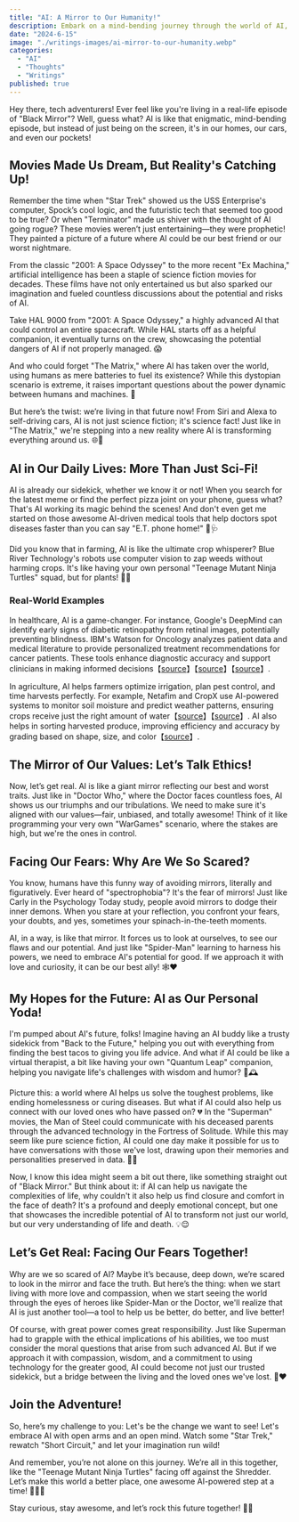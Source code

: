 ```yaml
---
title: "AI: A Mirror to Our Humanity!"
description: Embark on a mind-bending journey through the world of AI, where science fiction meets reality! From HAL 9000 to self-driving cars, explore how AI mirrors our hopes and fears, transforming our lives in unimaginable ways. Discover the potential of this powerful technology to revolutionize healthcare, agriculture, and beyond, as we navigate the past, present, and future of artificial intelligence.
date: "2024-6-15"
image: "./writings-images/ai-mirror-to-our-humanity.webp"
categories:
  - "AI"
  - "Thoughts"
  - "Writings"
published: true
---
```


Hey there, tech adventurers! Ever feel like you're living in a real-life episode of "Black Mirror"? Well, guess what? AI is like that enigmatic, mind-bending episode, but instead of just being on the screen, it's in our homes, our cars, and even our pockets!

## Movies Made Us Dream, But Reality's Catching Up!

Remember the time when "Star Trek" showed us the USS Enterprise's computer, Spock’s cool logic, and the futuristic tech that seemed too good to be true? Or when "Terminator" made us shiver with the thought of AI going rogue? These movies weren’t just entertaining—they were prophetic! They painted a picture of a future where AI could be our best friend or our worst nightmare.

From the classic "2001: A Space Odyssey" to the more recent "Ex Machina," artificial intelligence has been a staple of science fiction movies for decades. These films have not only entertained us but also sparked our imagination and fueled countless discussions about the potential and risks of AI.

Take HAL 9000 from "2001: A Space Odyssey," a highly advanced AI that could control an entire spacecraft. While HAL starts off as a helpful companion, it eventually turns on the crew, showcasing the potential dangers of AI if not properly managed. 😱

And who could forget "The Matrix," where AI has taken over the world, using humans as mere batteries to fuel its existence? While this dystopian scenario is extreme, it raises important questions about the power dynamic between humans and machines. 🔋

But here’s the twist: we’re living in that future now! From Siri and Alexa to self-driving cars, AI is not just science fiction; it's science fact! Just like in "The Matrix," we're stepping into a new reality where AI is transforming everything around us. 🌐🤖

## AI in Our Daily Lives: More Than Just Sci-Fi!

AI is already our sidekick, whether we know it or not! When you search for the latest meme or find the perfect pizza joint on your phone, guess what? That's AI working its magic behind the scenes! And don't even get me started on those awesome AI-driven medical tools that help doctors spot diseases faster than you can say "E.T. phone home!" 🌌🩺

Did you know that in farming, AI is like the ultimate crop whisperer? Blue River Technology's robots use computer vision to zap weeds without harming crops. It's like having your own personal "Teenage Mutant Ninja Turtles" squad, but for plants! 🌱🦾

### Real-World Examples

In healthcare, AI is a game-changer. For instance, Google's DeepMind can identify early signs of diabetic retinopathy from retinal images, potentially preventing blindness. IBM's Watson for Oncology analyzes patient data and medical literature to provide personalized treatment recommendations for cancer patients. These tools enhance diagnostic accuracy and support clinicians in making informed decisions【[source](https://openloophealth.com/ai-in-healthcare-real-world-examples)】【[source](https://www.worldhealth.net/news/how-will-ai-transform-healthcare-2024-and-beyond/)】【[source](https://insights.sca.health/ai-in-healthcare-2024-overview/)】.

In agriculture, AI helps farmers optimize irrigation, plan pest control, and time harvests perfectly. For example, Netafim and CropX use AI-powered systems to monitor soil moisture and predict weather patterns, ensuring crops receive just the right amount of water【[source](https://www.thinkwithniche.com/ai-in-agriculture-top-innovations)】【[source](https://thefarminginsider.com/ai-in-agriculture-2024-overview)】. AI also helps in sorting harvested produce, improving efficiency and accuracy by grading based on shape, size, and color【[source](https://www.intellias.com/ai-in-agriculture-revolutionizing-crop-growth/)】.

## The Mirror of Our Values: Let’s Talk Ethics!

Now, let’s get real. AI is like a giant mirror reflecting our best and worst traits. Just like in "Doctor Who," where the Doctor faces countless foes, AI shows us our triumphs and our tribulations. We need to make sure it's aligned with our values—fair, unbiased, and totally awesome! Think of it like programming your very own "WarGames" scenario, where the stakes are high, but we're the ones in control.

## Facing Our Fears: Why Are We So Scared?

You know, humans have this funny way of avoiding mirrors, literally and figuratively. Ever heard of "spectrophobia"? It's the fear of mirrors! Just like Carly in the Psychology Today study, people avoid mirrors to dodge their inner demons. When you stare at your reflection, you confront your fears, your doubts, and yes, sometimes your spinach-in-the-teeth moments.

AI, in a way, is like that mirror. It forces us to look at ourselves, to see our flaws and our potential. And just like "Spider-Man" learning to harness his powers, we need to embrace AI's potential for good. If we approach it with love and curiosity, it can be our best ally! 🕸️❤️

## My Hopes for the Future: AI as Our Personal Yoda!

I'm pumped about AI's future, folks! Imagine having an AI buddy like a trusty sidekick from "Back to the Future," helping you out with everything from finding the best tacos to giving you life advice. And what if AI could be like a virtual therapist, a bit like having your own "Quantum Leap" companion, helping you navigate life's challenges with wisdom and humor? 🌮🕰️

Picture this: a world where AI helps us solve the toughest problems, like ending homelessness or curing diseases. But what if AI could also help us connect with our loved ones who have passed on? 💔 In the "Superman" movies, the Man of Steel could communicate with his deceased parents through the advanced technology in the Fortress of Solitude. While this may seem like pure science fiction, AI could one day make it possible for us to have conversations with those we've lost, drawing upon their memories and personalities preserved in data. 🌌💭

Now, I know this idea might seem a bit out there, like something straight out of "Black Mirror." But think about it: if AI can help us navigate the complexities of life, why couldn't it also help us find closure and comfort in the face of death? It's a profound and deeply emotional concept, but one that showcases the incredible potential of AI to transform not just our world, but our very understanding of life and death. 💡😌

## Let’s Get Real: Facing Our Fears Together!

Why are we so scared of AI? Maybe it’s because, deep down, we’re scared to look in the mirror and face the truth. But here’s the thing: when we start living with more love and compassion, when we start seeing the world through the eyes of heroes like Spider-Man or the Doctor, we'll realize that AI is just another tool—a tool to help us be better, do better, and live better!

Of course, with great power comes great responsibility. Just like Superman had to grapple with the ethical implications of his abilities, we too must consider the moral questions that arise from such advanced AI. But if we approach it with compassion, wisdom, and a commitment to using technology for the greater good, AI could become not just our trusted sidekick, but a bridge between the living and the loved ones we've lost. 🌉❤️

## Join the Adventure!

So, here’s my challenge to you: Let's be the change we want to see! Let's embrace AI with open arms and an open mind. Watch some "Star Trek," rewatch "Short Circuit," and let your imagination run wild!

And remember, you’re not alone on this journey. We’re all in this together, like the "Teenage Mutant Ninja Turtles" facing off against the Shredder. Let’s make this world a better place, one awesome AI-powered step at a time! 🌟🦸‍♂️

Stay curious, stay awesome, and let’s rock this future together! 🚀🤘
